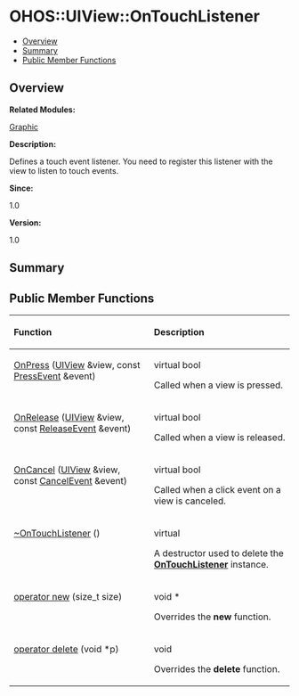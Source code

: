 # OHOS::UIView::OnTouchListener<a name="ZH-CN_TOPIC_0000001054918183"></a>

-   [Overview](#section189944701165635)
-   [Summary](#section1859733688165635)
-   [Public Member Functions](#pub-methods)

## **Overview**<a name="section189944701165635"></a>

**Related Modules:**

[Graphic](Graphic.md)

**Description:**

Defines a touch event listener. You need to register this listener with the view to listen to touch events. 

**Since:**

1.0

**Version:**

1.0

## **Summary**<a name="section1859733688165635"></a>

## Public Member Functions<a name="pub-methods"></a>

<a name="table26566345165635"></a>
<table><thead align="left"><tr id="row137748023165635"><th class="cellrowborder" valign="top" width="50%" id="mcps1.1.3.1.1"><p id="p1948393554165635"><a name="p1948393554165635"></a><a name="p1948393554165635"></a>Function</p>
</th>
<th class="cellrowborder" valign="top" width="50%" id="mcps1.1.3.1.2"><p id="p1214249976165635"><a name="p1214249976165635"></a><a name="p1214249976165635"></a>Description</p>
</th>
</tr>
</thead>
<tbody><tr id="row518104559165635"><td class="cellrowborder" valign="top" width="50%" headers="mcps1.1.3.1.1 "><p id="p1461872689165635"><a name="p1461872689165635"></a><a name="p1461872689165635"></a><a href="Graphic.md#ga2cfaed7013dc76bcbe9a5ea5d51caac3">OnPress</a> (<a href="OHOS-UIView.md">UIView</a> &amp;view, const <a href="OHOS-PressEvent.md">PressEvent</a> &amp;event)</p>
</td>
<td class="cellrowborder" valign="top" width="50%" headers="mcps1.1.3.1.2 "><p id="p1375592958165635"><a name="p1375592958165635"></a><a name="p1375592958165635"></a>virtual bool </p>
<p id="p1671917966165635"><a name="p1671917966165635"></a><a name="p1671917966165635"></a>Called when a view is pressed. </p>
</td>
</tr>
<tr id="row808338076165635"><td class="cellrowborder" valign="top" width="50%" headers="mcps1.1.3.1.1 "><p id="p777296912165635"><a name="p777296912165635"></a><a name="p777296912165635"></a><a href="Graphic.md#ga16fa19e254ae19fe181dba0ac9dd5d1f">OnRelease</a> (<a href="OHOS-UIView.md">UIView</a> &amp;view, const <a href="OHOS-ReleaseEvent.md">ReleaseEvent</a> &amp;event)</p>
</td>
<td class="cellrowborder" valign="top" width="50%" headers="mcps1.1.3.1.2 "><p id="p838639962165635"><a name="p838639962165635"></a><a name="p838639962165635"></a>virtual bool </p>
<p id="p269860580165635"><a name="p269860580165635"></a><a name="p269860580165635"></a>Called when a view is released. </p>
</td>
</tr>
<tr id="row2007463970165635"><td class="cellrowborder" valign="top" width="50%" headers="mcps1.1.3.1.1 "><p id="p1791901112165635"><a name="p1791901112165635"></a><a name="p1791901112165635"></a><a href="Graphic.md#ga7ce030676f1222599dd6367cd4b9cf7e">OnCancel</a> (<a href="OHOS-UIView.md">UIView</a> &amp;view, const <a href="OHOS-CancelEvent.md">CancelEvent</a> &amp;event)</p>
</td>
<td class="cellrowborder" valign="top" width="50%" headers="mcps1.1.3.1.2 "><p id="p370799266165635"><a name="p370799266165635"></a><a name="p370799266165635"></a>virtual bool </p>
<p id="p187176516165635"><a name="p187176516165635"></a><a name="p187176516165635"></a>Called when a click event on a view is canceled. </p>
</td>
</tr>
<tr id="row264726049165635"><td class="cellrowborder" valign="top" width="50%" headers="mcps1.1.3.1.1 "><p id="p175243739165635"><a name="p175243739165635"></a><a name="p175243739165635"></a><a href="Graphic.md#gacf19bb5f0c979bb6889d30a20b2737e1">~OnTouchListener</a> ()</p>
</td>
<td class="cellrowborder" valign="top" width="50%" headers="mcps1.1.3.1.2 "><p id="p1791906852165635"><a name="p1791906852165635"></a><a name="p1791906852165635"></a>virtual </p>
<p id="p682970715165635"><a name="p682970715165635"></a><a name="p682970715165635"></a>A destructor used to delete the <strong id="b697999237165635"><a name="b697999237165635"></a><a name="b697999237165635"></a><a href="OHOS-UIView-OnTouchListener.md">OnTouchListener</a></strong> instance. </p>
</td>
</tr>
<tr id="row1391192566165635"><td class="cellrowborder" valign="top" width="50%" headers="mcps1.1.3.1.1 "><p id="p2063133012165635"><a name="p2063133012165635"></a><a name="p2063133012165635"></a><a href="Graphic.md#ga4854963aa969ee20a6cd174a70f5cd23">operator new</a> (size_t size)</p>
</td>
<td class="cellrowborder" valign="top" width="50%" headers="mcps1.1.3.1.2 "><p id="p86275503165635"><a name="p86275503165635"></a><a name="p86275503165635"></a>void * </p>
<p id="p782873943165635"><a name="p782873943165635"></a><a name="p782873943165635"></a>Overrides the <strong id="b254385852165635"><a name="b254385852165635"></a><a name="b254385852165635"></a>new</strong> function. </p>
</td>
</tr>
<tr id="row647093719165635"><td class="cellrowborder" valign="top" width="50%" headers="mcps1.1.3.1.1 "><p id="p50516505165635"><a name="p50516505165635"></a><a name="p50516505165635"></a><a href="Graphic.md#gadf1997a0f56ac2b220e7f0f8e8e0a6ef">operator delete</a> (void *p)</p>
</td>
<td class="cellrowborder" valign="top" width="50%" headers="mcps1.1.3.1.2 "><p id="p812620075165635"><a name="p812620075165635"></a><a name="p812620075165635"></a>void </p>
<p id="p314157598165635"><a name="p314157598165635"></a><a name="p314157598165635"></a>Overrides the <strong id="b1486715504165635"><a name="b1486715504165635"></a><a name="b1486715504165635"></a>delete</strong> function. </p>
</td>
</tr>
</tbody>
</table>

